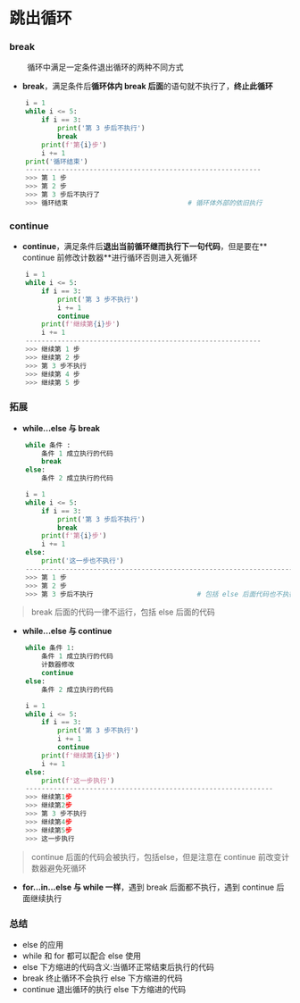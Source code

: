 # 跳出循环
### break 
&emsp;&emsp; 循环中满足一定条件退出循环的两种不同方式
*  **break**，满足条件后**循环体内 break 后面**的语句就不执行了，**终止此循环**



```python
    i = 1
    while i <= 5:
        if i == 3:
            print('第 3 步后不执行')
            break
        print(f'第{i}步')
        i += 1
    print('循环结束')
    -----------------------------------------------------------
    >>> 第 1 步
    >>> 第 2 步
    >>> 第 3 步后不执行了
    >>> 循环结束                              # 循环体外部的依旧执行

```

### continue 

*  **continue**，满足条件后**退出当前循环继而执行下一句代码**，但是要在** continue 前修改计数器**进行循环否则进入死循环


```python
    i = 1
    while i <= 5:
        if i == 3:
            print('第 3 步不执行')
            i += 1
            continue
        print(f'继续第{i}步')
        i += 1
    -----------------------------------------------------------
    >>> 继续第 1 步
    >>> 继续第 2 步
    >>> 第 3 步不执行
    >>> 继续第 4 步
    >>> 继续第 5 步

```


### 拓展
*  **while...else 与 break**

```python   
    while 条件 :
        条件 1 成立执行的代码
        break
    else:
        条件 2 成立执行的代码

```
```python
    i = 1
    while i <= 5:
        if i == 3:
            print('第 3 步后不执行')
            break
        print(f'第{i}步')
        i += 1
    else:
        print('这一步也不执行')
    --------------------------------------------------------------------
    >>> 第 1 步
    >>> 第 2 步
    >>> 第 3 步后不执行                          # 包括 else 后面代码也不执行

```
> break 后面的代码一律不运行，包括 else 后面的代码


*  **while...else 与 continue**

```python
    while 条件 1:
        条件 1 成立执行的代码
        计数器修改
        continue
    else:
        条件 2 成立执行的代码

```

```python
    i = 1
    while i <= 5:
        if i == 3:
            print('第 3 步不执行')
            i += 1
            continue
        print(f'继续第{i}步')
        i += 1
    else:
        print(f'这一步执行')
    --------------------------------------------------------------
    >>> 继续第1步
    >>> 继续第2步
    >>> 第 3 步不执行
    >>> 继续第4步
    >>> 继续第5步
    >>> 这一步执行

```
> continue 后面的代码会被执行，包括else，但是注意在 continue 前改变计数器避免死循环

*  **for...in...else 与 while 一样**，遇到 break 后面都不执行，遇到 continue 后面继续执行


### 总结
* else 的应用
 * while 和 for 都可以配合 else 使⽤
 * else 下⽅缩进的代码含义:当循环正常结束后执⾏的代码 
 * break 终⽌循环不会执⾏ else 下方缩进的代码 
 * continue 退出循环的执⾏ else 下⽅缩进的代码










































